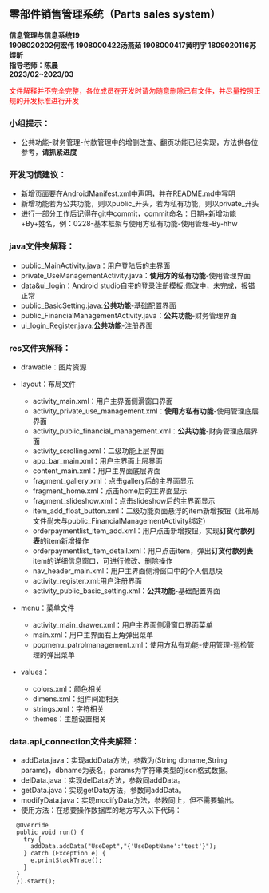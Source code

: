 ## 零部件销售管理系统（Parts sales system）
**信息管理与信息系统19**<br>
**1908020202何宏伟 1908000422汤燕茹 1908000417黄明宇 1809020116苏煜昕**<br>
**指导老师：陈晨**<br>
**2023/02~2023/03**<br>

<font color=red>文件解释并不完全完整，各位成员在开发时请勿随意删除已有文件，并尽量按照正规的开发标准进行开发</font>

### 小组提示：
- 公共功能-财务管理-付款管理中的增删改查、翻页功能已经实现，方法供各位参考，**请抓紧进度**
### 开发习惯建议：
- 新增页面要在AndroidManifest.xml中声明，并在README.md中写明
- 新增功能若为公共功能，则以public_开头，若为私有功能，则以private_开头
- 进行一部分工作后记得在git中commit，commit命名：日期+新增功能+By+姓名，例：0228-基本框架与使用方私有功能-使用管理-By-hhw


### java文件夹解释：
- public_MainActivity.java：用户登陆后的主界面
- private_UseManagementActivity.java：**使用方的私有功能**-使用管理界面
- data&ui_login：Android studio自带的登录注册模板:修改中，未完成，报错正常
- public_BasicSetting.java:**公共功能**-基础配置界面
- public_FinancialManagementActivity.java：**公共功能**-财务管理界面
- ui_login_Register.java:**公共功能**-注册界面
  
### res文件夹解释：
- drawable：图片资源
- layout：布局文件
  - activity_main.xml：用户主界面侧滑窗口界面
  - activity_private_use_management.xml：**使用方私有功能**-使用管理底层界面 
  - activity_public_financial_management.xml：**公共功能**-财务管理底层界面 
  - activity_scrolling.xml：二级功能上层界面
  - app_bar_main.xml：用户主界面上层界面
  - content_main.xml：用户主界面底层界面
  - fragment_gallery.xml：点击gallery后的主界面显示
  - fragment_home.xml：点击home后的主界面显示
  - fragment_slideshow.xml：点击slideshow后的主界面显示
  - item_add_float_button.xml：二级功能页面悬浮的item新增按钮（此布局文件尚未与public_FinancialManagementActivity绑定）
  - orderpaymentlist_item_add.xml：用户点击新增按钮，实现**订货付款列表**的item新增操作
  - orderpaymentlist_item_detail.xml：用户点击item，弹出**订货付款列表**item的详细信息窗口，可进行修改、删除操作
  - nav_header_main.xml：用户主界面侧滑窗口中的个人信息块
  - activity_register.xml:用户注册界面
  - activity_public_basic_setting.xml：**公共功能**-基础配置界面

- menu：菜单文件
  - activity_main_drawer.xml：用户主界面侧滑窗口界面菜单
  - main.xml：用户主界面右上角弹出菜单
  - popmenu_patrolmanagement.xml：使用方私有功能-使用管理-巡检管理的弹出菜单
- values：
  - colors.xml：颜色相关
  - dimens.xml：组件间距相关
  - strings.xml：字符相关
  - themes：主题设置相关

### data.api_connection文件夹解释：
  - addData.java：实现addData方法，参数为(String dbname,String params)，dbname为表名，params为字符串类型的json格式数据。
  - delData.java：实现delData方法，参数同addData。
  - getData.java：实现getData方法，参数同addData。
  - modifyData.java：实现modifyData方法，参数同上，但不需要输出。
  - 使用方法：在想要操作数据库的地方写入以下代码：
```  new Thread(new Runnable(){
  @Override
  public void run() {
    try {
      addData.addData("UseDept","{'UseDeptName':'test'}");
    } catch (Exception e) {
      e.printStackTrace();
    }
  }
  }).start();